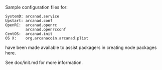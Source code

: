 Sample configuration files for:
```
SystemD: arcanad.service
Upstart: arcanad.conf
OpenRC:  arcanad.openrc
         arcanad.openrcconf
CentOS:  arcanad.init
OS X:    org.arcanacoin.arcanad.plist
```
have been made available to assist packagers in creating node packages here.

See doc/init.md for more information.
